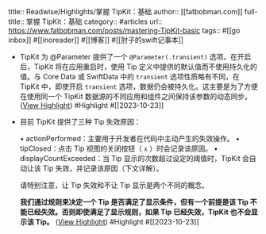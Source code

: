 title:: Readwise/Highlights/掌握 TipKit：基础
author:: [[fatbobman.com]]
full-title:: 掌握 TipKit：基础
category:: #articles
url:: https://www.fatbobman.com/posts/mastering-TipKit-basic
tags:: #[[go inbox]] #[[inoreader]] #[[博客]] #[[肘子的swift记事本]]

- TipKit 为 @Parameter 提供了一个 `@Parameter(.transient)` 选项。在开启后，TipKit 将在应用重启时，使用 Tip 定义中提供的默认值而不使用持久化的值。与 Core Data 或 SwiftData 中的 `transient` 选项性质略有不同，在 TipKit 中，即使开启 `transient` 选项，数据仍会被持久化。这主要是为了方便在使用同一个 TipKit 数据源的不同应用和组件之间保持该参数的动态同步。 ([View Highlight](https://read.readwise.io/read/01hdd49bcseqvrgrctra1f1pdp)) #Highlight #[[2023-10-23]]
- 目前 TipKit 提供了三种 Tip 失效原因：
  
  •   actionPerformed：主要用于开发者在代码中主动产生的失效操作。
  •   tipClosed：点击 Tip 视图的关闭按钮（ `x` ）时会记录该原因。
  •   displayCountExceeded：当 Tip 显示的次数超过设定的阈值时，TipKit 会自动让该 Tip 失效，并记录该原因（下文详解）。
  
  请特别注意，让 Tip 失效和不让 Tip 显示是两个不同的概念。
  
  **我们通过规则来决定一个 Tip 是否满足了显示条件，但有一个前提是该 Tip 不能已经失效。否则即使满足了显示规则，如果 Tip 已经失效，TipKit 也不会显示该 Tip。** ([View Highlight](https://read.readwise.io/read/01hdd4g9y27s1n78nvaj2tmm6e)) #Highlight #[[2023-10-23]]